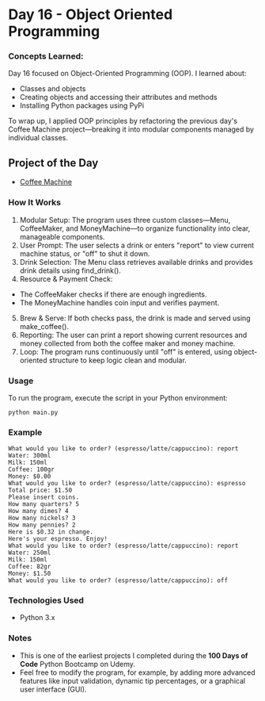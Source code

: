 
# Day 16 - Object Oriented Programming

### Concepts Learned: 

Day 16 focused on Object-Oriented Programming (OOP). I learned about:
- Classes and objects
- Creating objects and accessing their attributes and methods
- Installing Python packages using PyPi

To wrap up, I applied OOP principles by refactoring the previous day's Coffee Machine project—breaking it into modular components managed by individual classes.

## Project of the Day
- [Coffee Machine](Day16/main.py)

### How It Works

1. Modular Setup: The program uses three custom classes—Menu, CoffeeMaker, and MoneyMachine—to organize functionality into clear, manageable components.
2. User Prompt: The user selects a drink or enters "report" to view current machine status, or "off" to shut it down.
3. Drink Selection: The Menu class retrieves available drinks and provides drink details using find_drink().
4. Resource & Payment Check:
- The CoffeeMaker checks if there are enough ingredients.
- The MoneyMachine handles coin input and verifies payment.
5. Brew & Serve: If both checks pass, the drink is made and served using make_coffee().
6. Reporting: The user can print a report showing current resources and money collected from both the coffee maker and money machine.
7. Loop: The program runs continuously until "off" is entered, using object-oriented structure to keep logic clean and modular.

### Usage

To run the program, execute the script in your Python environment:

```
python main.py
```

### Example

```
What would you like to order? (espresso/latte/cappuccino): report
Water: 300ml
Milk: 150ml
Coffee: 100gr
Money: $0.00
What would you like to order? (espresso/latte/cappuccino): espresso
Total price: $1.50
Please insert coins.
How many quarters? 5
How many dimes? 4
How many nickels? 3
How many pennies? 2
Here is $0.32 in change.
Here's your espresso. Enjoy!
What would you like to order? (espresso/latte/cappuccino): report
Water: 250ml
Milk: 150ml
Coffee: 82gr
Money: $1.50
What would you like to order? (espresso/latte/cappuccino): off
```

### Technologies Used
- Python 3.x

### Notes

- This is one of the earliest projects I completed during the **100 Days of Code** Python Bootcamp on Udemy.
- Feel free to modify the program, for example, by adding more advanced features like input validation, dynamic tip percentages, or a graphical user interface (GUI).
